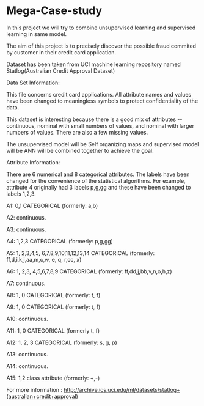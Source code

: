 # Mega-Case-study

In this project we will try to combine unsupervised learning and supervised learning in same model.

The aim of this project is to precisely discover the possible fraud commited by customer in their credit card application.

Dataset has been taken from UCI machine learning repository named Statlog(Australian Credit Approval Dataset)

Data Set Information:

This file concerns credit card applications. All attribute names and values have been changed to meaningless symbols to protect confidentiality of the data.

This dataset is interesting because there is a good mix of attributes -- continuous, nominal with small numbers of values, and nominal with larger numbers of values. There are also a few missing values.

The unsupervised model will be Self organizing maps and supervised model will be ANN will be combined together to achieve the goal.

Attribute Information:

There are 6 numerical and 8 categorical attributes. The labels have been changed for the convenience of the statistical algorithms. For example, attribute 4 originally had 3 labels p,g,gg and these have been changed to labels 1,2,3.

A1: 0,1 CATEGORICAL (formerly: a,b)

A2: continuous.

A3: continuous.

A4: 1,2,3 CATEGORICAL (formerly: p,g,gg)

A5: 1, 2,3,4,5, 6,7,8,9,10,11,12,13,14 CATEGORICAL (formerly: ff,d,i,k,j,aa,m,c,w, e, q, r,cc, x)

A6: 1, 2,3, 4,5,6,7,8,9 CATEGORICAL (formerly: ff,dd,j,bb,v,n,o,h,z)

A7: continuous.

A8: 1, 0 CATEGORICAL (formerly: t, f)

A9: 1, 0 CATEGORICAL (formerly: t, f)

A10: continuous.

A11: 1, 0 CATEGORICAL (formerly t, f)

A12: 1, 2, 3 CATEGORICAL (formerly: s, g, p)

A13: continuous.

A14: continuous.

A15: 1,2 class attribute (formerly: +,-)

For more information : http://archive.ics.uci.edu/ml/datasets/statlog+(australian+credit+approval)
